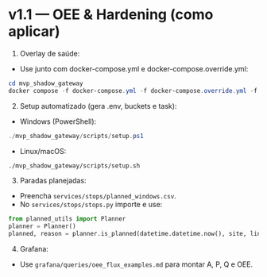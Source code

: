 # v1.1 — OEE & Hardening (como aplicar)

1) Overlay de saúde:
- Use junto com docker-compose.yml e docker-compose.override.yml:

```powershell
cd mvp_shadow_gateway
docker compose -f docker-compose.yml -f docker-compose.override.yml -f overlays/docker-compose.healthchecks.yml up -d
```

2) Setup automatizado (gera .env, buckets e task):
- Windows (PowerShell):
```powershell
./mvp_shadow_gateway/scripts/setup.ps1
```
- Linux/macOS:
```bash
./mvp_shadow_gateway/scripts/setup.sh
```

3) Paradas planejadas:
- Preencha `services/stops/planned_windows.csv`.
- No `services/stops/stops.py` importe e use:
```python
from planned_utils import Planner
planner = Planner()
planned, reason = planner.is_planned(datetime.datetime.now(), site, line, machine)
```

4) Grafana:
- Use `grafana/queries/oee_flux_examples.md` para montar A, P, Q e OEE.
